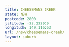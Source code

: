 ```yaml
---
title: CHEESEMANS CREEK
state: NSW
postcode: 2800
latitude: -33.233929
longitude: 149.116263
url: /nsw/cheesemans-creek/
layout: suburb
---
```


